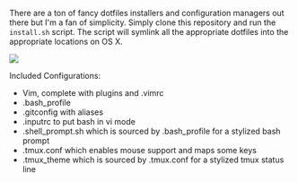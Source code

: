There are a ton of fancy dotfiles installers and configuration managers out there but I'm a fan of simplicity. Simply clone this repository and run the `install.sh` script. The script will symlink all the appropriate dotfiles into the appropriate locations on OS X.

![](http://i.imgur.com/e4AFBMI.gif)

Included Configurations:

- Vim, complete with plugins and .vimrc
- .bash_profile
- .gitconfig with aliases
- .inputrc to put bash in vi mode
- .shell_prompt.sh which is sourced by .bash_profile for a stylized bash prompt
- .tmux.conf which enables mouse support and maps some keys
- .tmux_theme which is sourced by .tmux.conf for a stylized tmux status line
